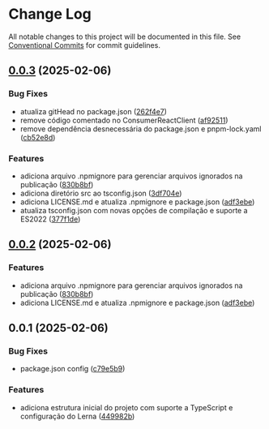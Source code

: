 # Change Log

All notable changes to this project will be documented in this file.
See [Conventional Commits](https://conventionalcommits.org) for commit guidelines.

## [0.0.3](https://github.com/binhodev/consumer-react-x/compare/@consumer-react/core@0.0.1...@consumer-react/core@0.0.3) (2025-02-06)


### Bug Fixes

* atualiza gitHead no package.json ([262f4e7](https://github.com/binhodev/consumer-react-x/commit/262f4e78a9307fefec7f04df202fc11b8d29176d))
* remove código comentado no ConsumerReactClient ([af92511](https://github.com/binhodev/consumer-react-x/commit/af9251161fabd1adef4264771f8e2503c74d2dd3))
* remove dependência desnecessária do package.json e pnpm-lock.yaml ([cb52e8d](https://github.com/binhodev/consumer-react-x/commit/cb52e8da93ad3ba3364823f13bc2b3c45118a046))


### Features

* adiciona arquivo .npmignore para gerenciar arquivos ignorados na publicação ([830b8bf](https://github.com/binhodev/consumer-react-x/commit/830b8bf90067b6a94d7ec983cc40c40e96b637f2))
* adiciona diretório src ao tsconfig.json ([3df704e](https://github.com/binhodev/consumer-react-x/commit/3df704ebf2e9eb226a87250fb0fdf384e2acad07))
* adiciona LICENSE.md e atualiza .npmignore e package.json ([adf3ebe](https://github.com/binhodev/consumer-react-x/commit/adf3ebeb9bc198434e78550e0a34883832faa175))
* atualiza tsconfig.json com novas opções de compilação e suporte a ES2022 ([377f1de](https://github.com/binhodev/consumer-react-x/commit/377f1de199ad6e3ec831779b916d6ed52f6507fc))






## [0.0.2](https://github.com/binhodev/consumer-react-x/compare/@consumer-react/core@0.0.1...@consumer-react/core@0.0.2) (2025-02-06)


### Features

* adiciona arquivo .npmignore para gerenciar arquivos ignorados na publicação ([830b8bf](https://github.com/binhodev/consumer-react-x/commit/830b8bf90067b6a94d7ec983cc40c40e96b637f2))
* adiciona LICENSE.md e atualiza .npmignore e package.json ([adf3ebe](https://github.com/binhodev/consumer-react-x/commit/adf3ebeb9bc198434e78550e0a34883832faa175))





## 0.0.1 (2025-02-06)


### Bug Fixes

* package.json config ([c79e5b9](https://github.com/binhodev/consumer-react-x/commit/c79e5b90bf62712250c29b7bb23a65be76f9551a))


### Features

* adiciona estrutura inicial do projeto com suporte a TypeScript e configuração do Lerna ([449982b](https://github.com/binhodev/consumer-react-x/commit/449982b08b736be49b2022ddac38c07d578d7cd0))
